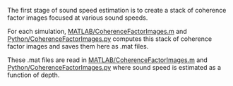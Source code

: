 The first stage of sound speed estimation is to create a stack of coherence factor images focused at various sound speeds.

For each simulation, [MATLAB/CoherenceFactorImages.m](MATLAB/CoherenceFactorImages.m) and [Python/CoherenceFactorImages.py](Python/CoherenceFactorImages.py) computes this stack of coherence factor images and saves them here as .mat files.

These .mat files are read in [MATLAB/CoherenceFactorImages.m](MATLAB/SoundSpeedEstimation.m) and [Python/CoherenceFactorImages.py](Python/SoundSpeedEstimation.py) where sound speed is estimated as a function of depth.